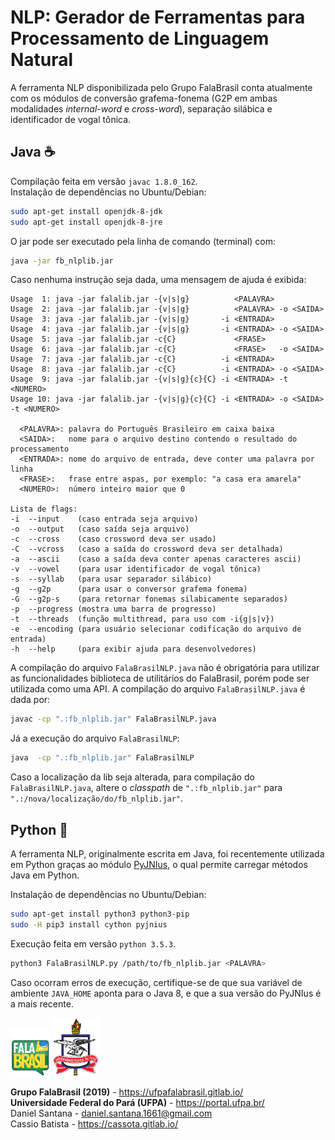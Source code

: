 # NLP: Gerador de Ferramentas para Processamento de Linguagem Natural

A ferramenta NLP disponibilizada pelo Grupo FalaBrasil conta atualmente com os
módulos de conversão grafema-fonema (G2P em ambas modalidades *internal-word* e
*cross-word*), separação silábica e identificador de vogal tônica.

## Java :coffee:
Compilação feita em versão `javac 1.8.0_162`.    
Instalação de dependências no Ubuntu/Debian:   
```bash
sudo apt-get install openjdk-8-jdk
sudo apt-get install openjdk-8-jre
```

O jar pode ser executado pela linha de comando (terminal) com:      
```bash
java -jar fb_nlplib.jar
```
Caso nenhuma instrução seja dada, uma mensagem de ajuda é exibida:

```
Usage  1: java -jar falalib.jar -{v|s|g}          <PALAVRA>
Usage  2: java -jar falalib.jar -{v|s|g}          <PALAVRA> -o <SAIDA>
Usage  3: java -jar falalib.jar -{v|s|g}       -i <ENTRADA>
Usage  4: java -jar falalib.jar -{v|s|g}       -i <ENTRADA> -o <SAIDA>
Usage  5: java -jar falalib.jar -c{C}             <FRASE>
Usage  6: java -jar falalib.jar -c{C}             <FRASE>   -o <SAIDA>
Usage  7: java -jar falalib.jar -c{C}          -i <ENTRADA>
Usage  8: java -jar falalib.jar -c{C}          -i <ENTRADA> -o <SAIDA>
Usage  9: java -jar falalib.jar -{v|s|g}{c}{C} -i <ENTRADA> -t <NUMERO>
Usage 10: java -jar falalib.jar -{v|s|g}{c}{C} -i <ENTRADA> -o <SAIDA> -t <NUMERO>

  <PALAVRA>: palavra do Português Brasileiro em caixa baixa
  <SAIDA>:   nome para o arquivo destino contendo o resultado do processamento
  <ENTRADA>: nome do arquivo de entrada, deve conter uma palavra por linha
  <FRASE>:   frase entre aspas, por exemplo: "a casa era amarela"
  <NUMERO>:  número inteiro maior que 0

Lista de flags:
-i  --input    (caso entrada seja arquivo)
-o  --output   (caso saída seja arquivo)
-c  --cross    (caso crossword deva ser usado)
-C  --vcross   (caso a saída do crossword deva ser detalhada)
-a  --ascii    (caso a saída deva conter apenas caracteres ascii)
-v  --vowel    (para usar identificador de vogal tônica)
-s  --syllab   (para usar separador silábico)
-g  --g2p      (para usar o conversor grafema fonema)
-G  --g2p-s    (para retornar fonemas silabicamente separados)
-p  --progress (mostra uma barra de progresso)
-t  --threads  (função multithread, para uso com -i{g|s|v})
-e  --encoding (para usuário selecionar codificação do arquivo de entrada)
-h  --help     (para exibir ajuda para desenvolvedores)
```

A compilação do arquivo `FalaBrasilNLP.java` não é obrigatória para utilizar as
funcionalidades biblioteca de utilitários do FalaBrasil, porém pode ser
utilizada como uma API. A compilação do arquivo `FalaBrasilNLP.java` é dada por:     
```bash
javac -cp ".:fb_nlplib.jar" FalaBrasilNLP.java
```

Já a execução do arquivo `FalaBrasilNLP`:     
```bash
java  -cp ".:fb_nlplib.jar" FalaBrasilNLP
```

Caso a localização da lib seja alterada, para compilação do
`FalaBrasilNLP.java`, altere o _classpath_ de `".:fb_nlplib.jar"` para
`".:/nova/localização/do/fb_nlplib.jar"`.

## Python :dragon:
A ferramenta NLP, originalmente escrita em Java, foi recentemente utilizada em
Python graças ao módulo [PyJNIus](https://github.com/kivy/pyjnius), o qual
permite carregar métodos Java em Python.

Instalação de dependências no Ubuntu/Debian:   
```bash
sudo apt-get install python3 python3-pip
sudo -H pip3 install cython pyjnius
```

Execução feita em versão `python 3.5.3`.    
```bash
python3 FalaBrasilNLP.py /path/to/fb_nlplib.jar <PALAVRA>
```

Caso ocorram erros de execução, certifique-se de que sua variável de ambiente 
`JAVA_HOME` aponta para o Java 8, e que a sua versão do PyJNIus é a mais recente.

[![FalaBrasil](doc/logo_fb_github_footer.png)](https://ufpafalabrasil.gitlab.io/ "Visite o site do Grupo FalaBrasil") [![UFPA](doc/logo_ufpa_github_footer.png)](https://portal.ufpa.br/ "Visite o site da UFPA")

__Grupo FalaBrasil (2019)__ - https://ufpafalabrasil.gitlab.io/      
__Universidade Federal do Pará (UFPA)__ - https://portal.ufpa.br/     
Daniel Santana - daniel.santana.1661@gmail.com    
Cassio Batista - https://cassota.gitlab.io/
